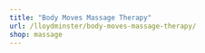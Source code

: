 ```yaml
---
title: "Body Moves Massage Therapy"
url: /lloydminster/body-moves-massage-therapy/
shop: massage
---
```

